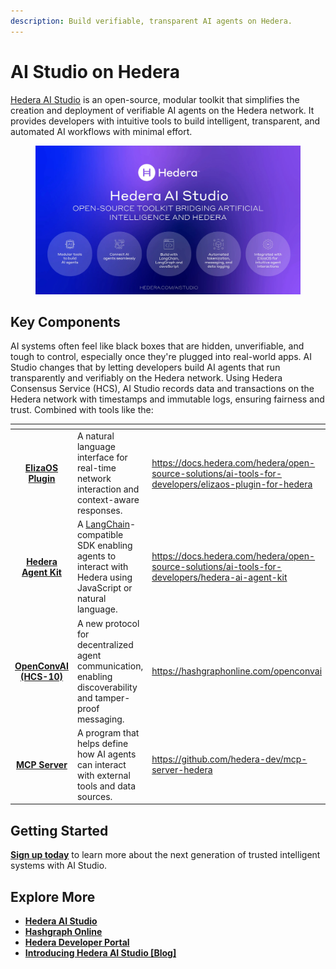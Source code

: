 ```yaml
---
description: Build verifiable, transparent AI agents on Hedera.
---
```


# AI Studio on Hedera

[Hedera AI Studio](https://hedera.com/ai-studio) is an open-source, modular toolkit that simplifies the creation and deployment of verifiable AI agents on the Hedera network. It provides developers with intuitive tools to build intelligent, transparent, and automated AI workflows with minimal effort.

<figure><img src="../../.gitbook/assets/vlcsnap-2025-05-14-08h55m18s541.webp" alt=""><figcaption></figcaption></figure>

## Key Components

AI systems often feel like black boxes that are hidden, unverifiable, and tough to control, especially once they're plugged into real-world apps. AI Studio changes that by letting developers build AI agents that run transparently and verifiably on the Hedera network. Using Hedera Consensus Service (HCS), AI Studio records data and transactions on the Hedera network with timestamps and immutable logs, ensuring fairness and trust. Combined with tools like the:&#x20;

<table data-card-size="large" data-view="cards"><thead><tr><th align="center"></th><th></th><th data-hidden data-card-target data-type="content-ref"></th></tr></thead><tbody><tr><td align="center"><a href="https://docs.hedera.com/hedera/open-source-solutions/ai-tools-for-developers/elizaos-plugin-for-hedera"><strong>ElizaOS Plugin</strong></a></td><td>A natural language interface for real-time network interaction and context-aware responses.</td><td><a href="https://docs.hedera.com/hedera/open-source-solutions/ai-tools-for-developers/elizaos-plugin-for-hedera">https://docs.hedera.com/hedera/open-source-solutions/ai-tools-for-developers/elizaos-plugin-for-hedera</a></td></tr><tr><td align="center"><a href="https://docs.hedera.com/hedera/open-source-solutions/ai-tools-for-developers/hedera-ai-agent-kit"><strong>Hedera Agent Kit</strong></a></td><td>A <a href="https://www.langchain.com/">LangChain</a>-compatible SDK enabling agents to interact with Hedera using JavaScript or natural language.</td><td><a href="https://docs.hedera.com/hedera/open-source-solutions/ai-tools-for-developers/hedera-ai-agent-kit">https://docs.hedera.com/hedera/open-source-solutions/ai-tools-for-developers/hedera-ai-agent-kit</a></td></tr><tr><td align="center"><a href="https://hashgraphonline.com/openconvai"><strong>OpenConvAI (HCS-10)</strong></a></td><td>A new protocol for decentralized agent communication, enabling discoverability and tamper-proof messaging.</td><td><a href="https://hashgraphonline.com/openconvai">https://hashgraphonline.com/openconvai</a></td></tr><tr><td align="center"><a href="https://github.com/hedera-dev/mcp-server-hedera"><strong>MCP Server</strong></a></td><td>A program that helps define how AI agents can interact with external tools and data sources.</td><td><a href="https://github.com/hedera-dev/mcp-server-hedera">https://github.com/hedera-dev/mcp-server-hedera</a></td></tr></tbody></table>

## Getting Started

[**Sign up today**](https://hedera.com/ai-studio) to learn more about the next generation of trusted intelligent systems with AI Studio.

## Explore More

* [**Hedera AI Studio**](https://hedera.com/ai-studio)
* [**Hashgraph Online**](https://hashgraphonline.com/openconvai)
* [**Hedera Developer Portal**](https://portal.hedera.com/)
* [**Introducing Hedera AI Studio \[Blog\]**](https://hedera.com/blog/introducing-hedera-ai-studio)
